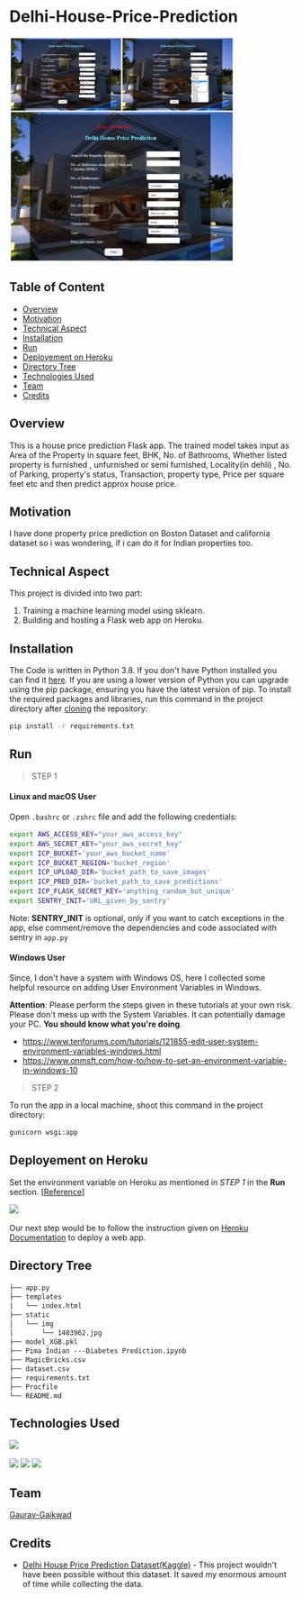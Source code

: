 # Delhi-House-Price-Prediction

<img target="_blank" src="https://raw.githubusercontent.com/Gaurav-223344/Delhi-House-Price-Prediction/main/static/img/demo.png" width=400>

## Table of Content
  * [Overview](#overview)
  * [Motivation](#motivation)
  * [Technical Aspect](#technical-aspect)
  * [Installation](#installation)
  * [Run](#run)
  * [Deployement on Heroku](#deployement-on-heroku)
  * [Directory Tree](#directory-tree)
  * [Technologies Used](#technologies-used)
  * [Team](#team)
  * [Credits](#credits)

## Overview
This is a house price prediction Flask app. The trained model takes input as Area of the Property in square feet, BHK, No. of Bathrooms, Whether listed property is furnished , unfurnished or semi furnished, Locality(in dehli) , No. of Parking, property's status, Transaction, property type, Price per square feet etc and then predict approx house price.

## Motivation
I have done property price prediction on Boston Dataset and california dataset so i was wondering, if i can do it for Indian properties too.

## Technical Aspect
This project is divided into two part:
1. Training a machine learning model using sklearn. 
2. Building and hosting a Flask web app on Heroku.

## Installation
The Code is written in Python 3.8. If you don't have Python installed you can find it [here](https://www.python.org/downloads/). If you are using a lower version of Python you can upgrade using the pip package, ensuring you have the latest version of pip. To install the required packages and libraries, run this command in the project directory after [cloning](https://www.howtogeek.com/451360/how-to-clone-a-github-repository/) the repository:
```bash
pip install -r requirements.txt
```

## Run
> STEP 1
#### Linux and macOS User
Open `.bashrc` or `.zshrc` file and add the following credentials:
```bash
export AWS_ACCESS_KEY="your_aws_access_key"
export AWS_SECRET_KEY="your_aws_secret_key"
export ICP_BUCKET='your_aws_bucket_name'
export ICP_BUCKET_REGION='bucket_region'
export ICP_UPLOAD_DIR='bucket_path_to_save_images'
export ICP_PRED_DIR='bucket_path_to_save_predictions'
export ICP_FLASK_SECRET_KEY='anything_random_but_unique'
export SENTRY_INIT='URL_given_by_sentry'
```
Note: __SENTRY_INIT__ is optional, only if you want to catch exceptions in the app, else comment/remove the dependencies and code associated with sentry in `app.py`

#### Windows User
Since, I don't have a system with Windows OS, here I collected some helpful resource on adding User Environment Variables in Windows.

__Attention__: Please perform the steps given in these tutorials at your own risk. Please don't mess up with the System Variables. It can potentially damage your PC. __You should know what you're doing__. 
- https://www.tenforums.com/tutorials/121855-edit-user-system-environment-variables-windows.html
- https://www.onmsft.com/how-to/how-to-set-an-environment-variable-in-windows-10

> STEP 2

To run the app in a local machine, shoot this command in the project directory:
```bash
gunicorn wsgi:app
```

## Deployement on Heroku
Set the environment variable on Heroku as mentioned in _STEP 1_ in the __Run__ section. [[Reference](https://devcenter.heroku.com/articles/config-vars)]

![](https://i.imgur.com/TmSNhYG.png)

Our next step would be to follow the instruction given on [Heroku Documentation](https://devcenter.heroku.com/articles/getting-started-with-python) to deploy a web app.

## Directory Tree 
```
├── app.py
├── templates
│   └── index.html
├── static
│   └── img
│       └── 1403962.jpg
├── model_XGB.pkl
├── Pima Indian ---Diabetes Prediction.ipynb
├── MagicBricks.csv
├── dataset.csv
├── requirements.txt
├── Procfile
└── README.md

```
## Technologies Used

![](https://forthebadge.com/images/badges/made-with-python.svg)

[<img target="_blank" src="https://scikit-learn.org/stable/_static/scikit-learn-logo-small.png" width=200>](https://scikit-learn.org/stable/) [<img target="_blank" src="https://flask.palletsprojects.com/en/1.1.x/_images/flask-logo.png" width=170>](https://flask.palletsprojects.com/en/1.1.x/) [<img target="_blank" src="https://number1.co.za/wp-content/uploads/2017/10/gunicorn_logo-300x85.png" width=280>](https://gunicorn.org) 

## Team
[Gaurav-Gaikwad](https://github.com/Gaurav-223344)

## Credits
- [Delhi House Price Prediction Dataset(Kaggle)](https://www.kaggle.com/neelkamal692/delhi-house-price-prediction?select=MagicBricks.csv) - This project wouldn't have been possible without this dataset. It saved my enormous amount of time while collecting the data.
